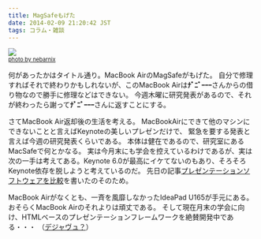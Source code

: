 ```yaml
---
title: MagSafeもげた
date: 2014-02-09 21:20:42 JST
tags: コラム・雑談
---
```


[![](http://farm1.staticflickr.com/143/337062435_ea9b24c5df.jpg)](http://www.flickr.com/photos/70259473@N00/337062435)  
<span style="font-size:80%"><a href="http://www.flickr.com/photos/70259473@N00/337062435">photo by nebarnix</a></span>

何があったかはタイトル通り。MacBook AirのMagSafeがもげた。
自分で修理すればそれで終わりかもしれないが、このMacBook Airは<span style="font-weight:bold">ﾅﾞﾆﾞｰｰｰ</span>さんからの借り物なので勝手に修理などはできない。
今週木曜に研究発表があるので、それが終わったら謝って<span style="font-weight:bold">ﾅﾞﾆﾞｰｰｰ</span>さんに返すことにする。

さてMacBook Air返却後の生活を考える。
MacBookAirにできて他のマシンにできないことと言えばKeynoteの美しいプレゼンだけで、
緊急を要する発表と言えば今週の研究発表くらいである。
本体は健在であるので、研究室にあるMacSafeで何とかなる。
実は今月末にも学会を控えているわけであるが、実は次の一手は考えてある。Keynote 6.0が最高にイケてないのもあり、そろそろKeynote依存を脱しようと考えているのだ。
先日の記事[プレゼンテーションソフトウェアを比較](http://folioscope.hatenablog.jp/entry/2014/02/03/220202)を書いたのそのため。

MacBook Airがなくとも、一斉を風靡しなかったIdeaPad U165が手元にある。
おそらくMacBook Airのそれよりは頑丈である。
そして現在月末の学会に向け、HTMLベースのプレゼンテーションフレームワークを絶賛開発中である・・・
（[デジャヴュ？](http://folioscope.hatenablog.jp/entry/2013/02/25/220803)）

